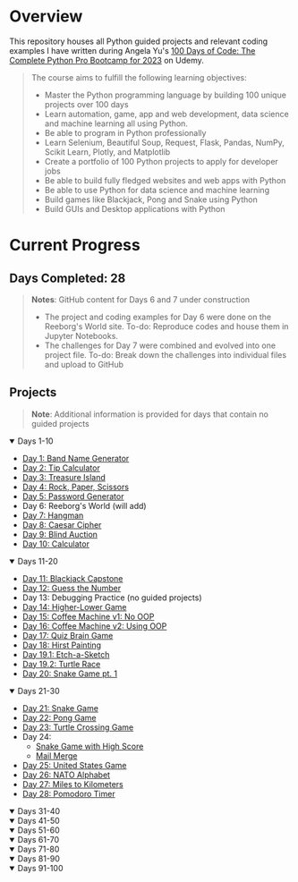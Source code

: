 # Overview

This repository houses all Python guided projects and relevant coding examples I have written during Angela Yu's [100 Days of Code: The Complete Python Pro Bootcamp for 2023](https://www.udemy.com/course/100-days-of-code/) on Udemy.

>The course aims to fulfill the following learning objectives:
>
>- Master the Python programming language by building 100 unique projects over 100 days
>- Learn automation, game, app and web development, data science and machine learning all using Python.
>- Be able to program in Python professionally
>- Learn Selenium, Beautiful Soup, Request, Flask, Pandas, NumPy, Scikit Learn, Plotly, and Matplotlib
>- Create a portfolio of 100 Python projects to apply for developer jobs
>- Be able to build fully fledged websites and web apps with Python
>- Be able to use Python for data science and machine learning
>- Build games like Blackjack, Pong and Snake using Python
>- Build GUIs and Desktop applications with Python

# Current Progress
## Days Completed: 28

>**Notes**:
>GitHub content for Days 6 and 7 under construction
>- The project and coding examples for Day 6 were done on the Reeborg's World site. To-do: Reproduce codes and house them in Jupyter Notebooks.
>- The challenges for Day 7 were combined and evolved into one project file. To-do: Break down the challenges into individual files and upload to GitHub

## Projects
>**Note**: Additional information is provided for days that contain no guided projects
<details open=""><summary>Days 1-10</summary>

- [Day 1: Band Name Generator](https://github.com/marilynyi/100-days-of-code-python/tree/main/days-01-10/day-01/band-name-generator)
- [Day 2: Tip Calculator](https://github.com/marilynyi/100-days-of-code-python/tree/main/days-01-10/day-02/tip-calculator)
- [Day 3: Treasure Island](https://github.com/marilynyi/100-days-of-code-python/tree/main/days-01-10/day-03/treasure-island)
- [Day 4: Rock, Paper, Scissors](https://github.com/marilynyi/100-days-of-code-python/tree/main/days-01-10/day-04/rock-paper-scissors)
- [Day 5: Password Generator](https://github.com/marilynyi/100-days-of-code-python/tree/main/days-01-10/day-05/password-generator)
- Day 6: Reeborg's World (will add)
- [Day 7: Hangman](https://github.com/marilynyi/100-days-of-code-python/tree/main/days-01-10/day-07--/hangman)
- [Day 8: Caesar Cipher](https://github.com/marilynyi/100-days-of-code-python/tree/main/days-01-10/day-08/caesar-cipher)
- [Day 9: Blind Auction](https://github.com/marilynyi/100-days-of-code-python/tree/main/days-01-10/day-09/blind-auction)
- [Day 10: Calculator](https://github.com/marilynyi/100-days-of-code-python/tree/main/days-01-10/day-10/calculator)
</details>
<details open=""><summary>Days 11-20</summary>

- [Day 11: Blackjack Capstone](https://github.com/marilynyi/100-days-of-code-python/tree/main/days-11-20/day-11/blackjack-capstone)
- [Day 12: Guess the Number](https://github.com/marilynyi/100-days-of-code-python/tree/main/days-11-20/day-12/guess-the-number)
- Day 13: Debugging Practice (no guided projects)
- [Day 14: Higher-Lower Game](https://github.com/marilynyi/100-days-of-code-python/tree/main/days-11-20/day-14/higher-lower-game)
- [Day 15: Coffee Machine v1: No OOP](https://github.com/marilynyi/100-days-of-code-python/tree/main/days-11-20/day-15/project)
- [Day 16: Coffee Machine v2: Using OOP](https://github.com/marilynyi/100-days-of-code-python/tree/main/days-11-20/day-16/coffee-machine)
- [Day 17: Quiz Brain Game](https://github.com/marilynyi/100-days-of-code-python/tree/main/days-11-20/day-17/quiz-brain)
- [Day 18: Hirst Painting](https://github.com/marilynyi/100-days-of-code-python/tree/main/days-11-20/day-18/hirst-painting)
- [Day 19.1: Etch-a-Sketch](https://github.com/marilynyi/100-days-of-code-python/tree/main/days-11-20/day-19/etch-a-sketch)
- [Day 19.2: Turtle Race](https://github.com/marilynyi/100-days-of-code-python/tree/main/days-11-20/day-19/turtle-race)
- [Day 20: Snake Game pt. 1](https://github.com/marilynyi/100-days-of-code-python/tree/main/days-11-20/day-20/snake-game-part-1)
</details>
<details open=""><summary>Days 21-30</summary>

- [Day 21: Snake Game](https://github.com/marilynyi/100-days-of-code-python/tree/main/days-21-30/day-21/snake-game)
- [Day 22: Pong Game](https://github.com/marilynyi/100-days-of-code-python/tree/main/days-21-30/day-22/pong-game)
- [Day 23: Turtle Crossing Game](https://github.com/marilynyi/100-days-of-code-python/tree/main/days-21-30/day-23/turtle-crossing-game)
- Day 24:
  - [Snake Game with High Score](https://github.com/marilynyi/100-days-of-code-python/tree/main/days-21-30/day-24/snake-game-with-high-score)
  - [Mail Merge](https://github.com/marilynyi/100-days-of-code-python/tree/main/days-21-30/day-24/mail-merge)
- [Day 25: United States Game](https://github.com/marilynyi/100-days-of-code-python/tree/main/days-21-30/day-25/united-states-game)
- [Day 26: NATO Alphabet](https://github.com/marilynyi/100-days-of-code-python/tree/main/days-21-30/day-26/nato-alphabet)
- [Day 27: Miles to Kilometers](https://github.com/marilynyi/100-days-of-code-python/tree/main/days-21-30/day-27/mile-to-km)
- [Day 28: Pomodoro Timer](https://github.com/marilynyi/100-days-of-code-python/tree/main/days-21-30/day-28/pomodoro-timer)
</details>
<details open=""><summary>Days 31-40</summary>
</details>
<details open=""><summary>Days 41-50</summary>
</details>
<details open=""><summary>Days 51-60</summary>
</details>
<details open=""><summary>Days 61-70</summary>
</details>
<details open=""><summary>Days 71-80</summary>
</details>
<details open=""><summary>Days 81-90</summary>
</details>
<details open=""><summary>Days 91-100</summary>
</details>


